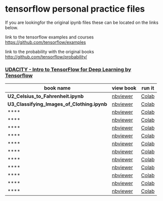 # tensorflow personal practice files

If you are lookingfor the original ipynb files these can be located on the links below.

link to the tensorflow examples and courses https://github.com/tensorflow/examples   

link to the probability with the original books http://github.com/tensorflow/probability/



### [UDACITY - Intro to TensorFlow for Deep Learning by Tensorflow](https://www.udacity.com/course/intro-to-tensorflow-for-deep-learning--ud187)


|book name|view book|run it|
|---------|--------|------------|
|**U2_Celsius_to_Fahrenheit.ipynb**|[nbviewer](https://nbviewer.jupyter.org/github/feapri/tensorflow_practice/blob/master/U2_Celsius_to_Fahrenheit.ipynb)|[Colab](https://drive.google.com/open?id=1U4N3RNLnoCB-LcqMcgaa8soEBOHZe5lP)|
|**U3_Classifying_Images_of_Clothing.ipynb**|[nbviewer](https://nbviewer.jupyter.org/github/feapri/tensorflow_practice/blob/master/U3_Classifying_Images_of_Clothing.ipynb)|[Colab](https://colab.research.google.com/github/feapri/tensorflow_practice/blob/master/U3_Classifying_Images_of_Clothing.ipynb)|
|****|[nbviewer](https://nbviewer.jupyter.org/github/feapri/tensorflow_practice/blob/master/)|[Colab]()|
|****|[nbviewer](https://nbviewer.jupyter.org/github/feapri/tensorflow_practice/blob/master/)|[Colab]()|
|****|[nbviewer](https://nbviewer.jupyter.org/github/feapri/tensorflow_practice/blob/master/)|[Colab]()|
|****|[nbviewer](https://nbviewer.jupyter.org/github/feapri/tensorflow_practice/blob/master/)|[Colab]()|
|****|[nbviewer](https://nbviewer.jupyter.org/github/feapri/tensorflow_practice/blob/master/)|[Colab]()|
|****|[nbviewer](https://nbviewer.jupyter.org/github/feapri/tensorflow_practice/blob/master/)|[Colab]()|
|****|[nbviewer](https://nbviewer.jupyter.org/github/feapri/tensorflow_practice/blob/master/)|[Colab]()|
|****|[nbviewer](https://nbviewer.jupyter.org/github/feapri/tensorflow_practice/blob/master/)|[Colab]()|
|****|[nbviewer](https://nbviewer.jupyter.org/github/feapri/tensorflow_practice/blob/master/)|[Colab]()|
|****|[nbviewer](https://nbviewer.jupyter.org/github/feapri/tensorflow_practice/blob/master/)|[Colab]()|
|****|[nbviewer](https://nbviewer.jupyter.org/github/feapri/tensorflow_practice/blob/master/)|[Colab]()|

